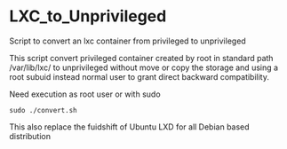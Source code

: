 # LXC_to_Unprivileged
Script to convert an lxc container from privileged to unprivileged

This script convert privileged container created by root in standard path /var/lib/lxc/ to unprivileged without move or copy the storage and using a root subuid instead normal user to grant direct backward compatibility.

Need execution as root user or with sudo
```
sudo ./convert.sh
```
This also replace the fuidshift of Ubuntu LXD for all Debian based distribution

